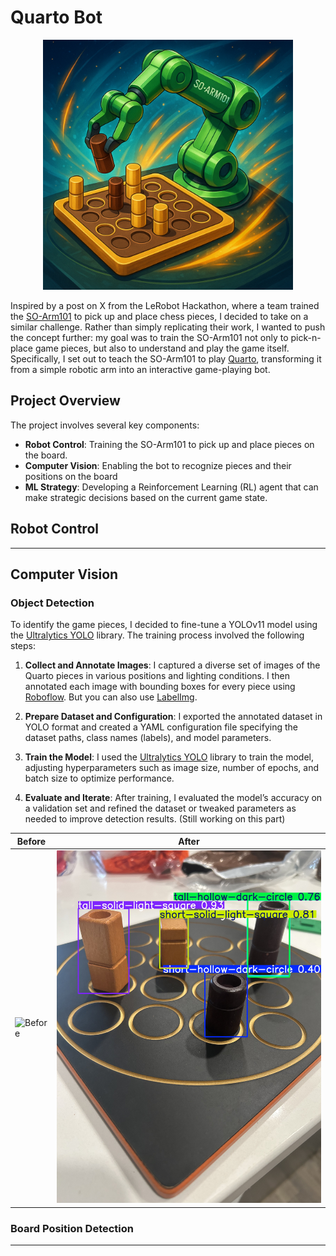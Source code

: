 # Quarto Bot

<p align="center">
  <img src="assets/preview.png" alt="Quarto Bot Demo" width="400"/>
</p>

Inspired by a post on X from the LeRobot Hackathon, where a team trained the [SO-Arm101](https://github.com/TheRobotStudio/SO-ARM100?tab=readme-ov-file) to pick up and place chess pieces, I decided to take on a similar challenge. Rather than simply replicating their work, I wanted to push the concept further: my goal was to train the SO-Arm101 not only to pick-n-place game pieces, but also to understand and play the game itself. Specifically, I set out to teach the SO-Arm101 to play [Quarto](https://en.wikipedia.org/wiki/Quarto_(board_game)), transforming it from a simple robotic arm into an interactive game-playing bot.

## Project Overview
The project involves several key components:
- **Robot Control**: Training the SO-Arm101 to pick up and place pieces on the board.
- **Computer Vision**: Enabling the bot to recognize pieces and their positions on the board
- **ML Strategy**: Developing a Reinforcement Learning (RL) agent that can make strategic decisions based on the current game state.

## Robot Control 

---
## Computer Vision

### Object Detection
To identify the game pieces, I decided to fine-tune a YOLOv11 model using the [Ultralytics YOLO](https://github.com/ultralytics/ultralytics?tab=readme-ov-file) library. The training process involved the following steps:

1. **Collect and Annotate Images**: I captured a diverse set of images of the Quarto pieces in various positions and lighting conditions. I then annotated each image with bounding boxes for every piece using [Roboflow](https://roboflow.com/). But you can also use [LabelImg](https://github.com/tzutalin/labelImg).

2. **Prepare Dataset and Configuration**: I exported the annotated dataset in YOLO format and created a YAML configuration file specifying the dataset paths, class names (labels), and model parameters.

3. **Train the Model**: I used the [Ultralytics YOLO](https://github.com/ultralytics/ultralytics?tab=readme-ov-file) library to train the model, adjusting hyperparameters such as image size, number of epochs, and batch size to optimize performance.

4. **Evaluate and Iterate**: After training, I evaluated the model’s accuracy on a validation set and refined the dataset or tweaked parameters as needed to improve detection results. (Still working on this part)

| Before                | After                   |
|-----------------------|-------------------------|
| ![Before](assets/raw.png)    | ![After](assets/detection_results.jpg) |

### Board Position Detection


---